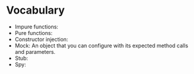 # Vocabulary

* Impure functions:
* Pure functions:
* Constructor injection:
* Mock: An object that you can configure with its expected method calls and parameters.
* Stub:
* Spy:
